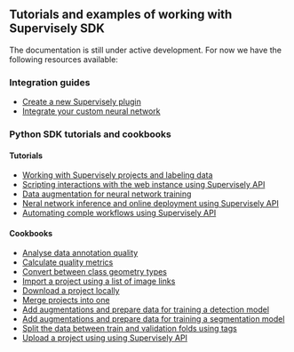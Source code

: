 ## Tutorials and examples of working with Supervisely SDK

The documentation is still under active development.
For now we have the following resources available:

### Integration guides

* [Create a new Supervisely plugin](./tutorials/01_create_new_plugin/how_to_create_plugin.md)
* [Integrate your custom neural network](./tutorials/02_custom_neural_net_plugin/custom_nn_plugin.md)

### Python SDK tutorials and cookbooks

#### Tutorials

* [Working with Supervisely projects and labeling data](./jupyterlab_scripts/src/tutorials/01_project_structure/project.ipynb)
* [Scripting interactions with the web instance using Supervisely API](./jupyterlab_scripts/src/tutorials/02_data_management/data_management.ipynb)
* [Data augmentation for neural network training](./jupyterlab_scripts/src/tutorials/03_augmentations/augmentations.ipynb)
* [Neral network inference and online deployment using Supervisely API](./jupyterlab_scripts/src/tutorials/04_neural_network_inference/neural_network_inference.ipynb)
* [Automating comple workflows using Supervisely API](./jupyterlab_scripts/src/tutorials/05_neural_network_workflow/neural_network_workflow.ipynb)

#### Cookbooks

* [Analyse data annotation quality](./jupyterlab_scripts/src/cookbook/analyse_annotation_quality/analyse_annotation_quality.ipynb)
* [Calculate quality metrics](./jupyterlab_scripts/src/cookbook/calculate_metrics/calculate_metrics.ipynb)
* [Convert between class geometry types](./jupyterlab_scripts/src/cookbook/convert_class_shape/convert_class_shape.ipynb)
* [Import a project using a list of image links](./jupyterlab_scripts/src/cookbook/create_project_from_links/create_project_from_links.ipynb)
* [Download a project locally](./jupyterlab_scripts/src/cookbook/download_project/download_project.ipynb)
* [Merge projects into one](./jupyterlab_scripts/src/cookbook/merge_projects/merge_projects.ipynb)
* [Add augmentations and prepare data for training a detection model](./jupyterlab_scripts/src/cookbook/training_data_for_detection/training_data_for_detection.ipynb)
* [Add augmentations and prepare data for training a segmentation model](./jupyterlab_scripts/src/cookbook/training_data_for_segmentation/training_data_for_segemntation.ipynb)
* [Split the data between train and validation folds using tags](./jupyterlab_scripts/src/cookbook/train_validation_tagging/train_validation_tagging.ipynb)
* [Upload a project using  using Supervisely API](./jupyterlab_scripts/src/cookbook/upload_project/upload_project.ipynb)
